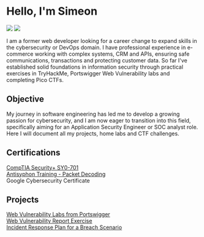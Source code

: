 # Hello, I'm Simeon
<a href="https://linkedin.com/simeon-stefanov"><img src="https://img.shields.io/badge/-LinkedIn-0072b1?&style=for-the-badge&logo=linkedin&logoColor=white" /></a>
<a href="https://www.credly.com/users/simeon-stefanov.686464f6"><img src="https://img.shields.io/badge/Credly-red?style=for-the-badge"></a>


I am a former web developer looking for a career change to expand skills in the cybersecurity or DevOps domain. I have professional experience in e-commerce working with complex systems, CRM and APIs, ensuring safe communications, transactions and protecting customer data. So far I've established solid foundations in information security through practical exercises in TryHackMe, Portswigger Web Vulnerability labs and completing Pico CTFs.

## Objective
My journey in software engineering has led me to develop a growing passion for cybersecurity, and I am now eager to transition into this field, specifically aiming for an Application Security Engineer or SOC analyst role. Here I will document all my projects, home labs and CTF challenges.

## Certifications
<div>
  <a href="https://github.com/user-attachments/files/21751822/CompTIA.Security%2B.ce.certificate.pdf">CompTIA Security+ SY0-701</a><br/>
  <a href="https://github.com/user-attachments/files/21853729/certificate.1.pdf"> Antisyphon Training - Packet Decoding</a><br/>
  Google Cybersecurity Certificate
</div>

## Projects

<a href="https://github.com/srstefanov95/portswigger-labs">
    Web Vulnerability Labs from Portswigger
</a><br/>
<a href="https://docs.google.com/document/d/1tjQ8jXcR2VtVtYrSAZyu2JOqfA9Ws25g65FagCAF6vU/">
    Web Vulnerability Report Exercise
</a><br/>
<a href="https://docs.google.com/document/d/1fwyKNNQ9tqMo4UTr48SQiDq1_xWWcBDKWR0sccD26aM/">
    Incident Response Plan for a Breach Scenario
</a>
